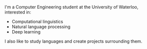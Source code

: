 I'm a Computer Engineering student at the University of Waterloo, interested in:

* Computational linguistics
* Natural language processing
* Deep learning
  
I also like to study languages and create projects surrounding them. 
